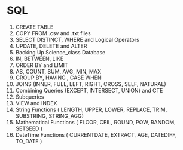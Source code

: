 # SQL

1) CREATE TABLE
2) COPY FROM .csv and .txt files
3) SELECT DISTINCT, WHERE and Logical Operators
4) UPDATE, DELETE and ALTER
5) Backing Up Science_class Database
6) IN, BETWEEN, LIKE
7) ORDER BY and LIMIT
8) AS, COUNT, SUM, AVG, MIN, MAX
9) GROUP BY, HAVING , CASE WHEN
10) JOINS (INNER, FULL, LEFT, RIGHT, CROSS, SELF, NATURAL)
11) Combining Queries (EXCEPT, INTERSECT, UNION) and CTE
12) Subqueries
13) VIEW and INDEX
14) String Functions ( LENGTH, UPPER, LOWER, REPLACE, TRIM, SUBSTRING, STRING_AGG)
15) Mathematical Functions ( FLOOR, CEIL, ROUND, POW, RANDOM, SETSEED )
16) DateTime Functions ( CURRENTDATE, EXTRACT, AGE, DATEDIFF, TO_DATE )
